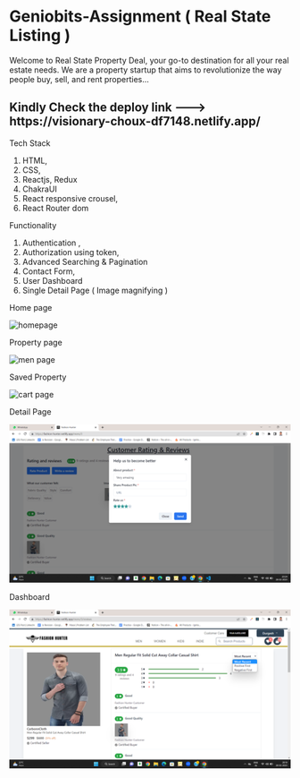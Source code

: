 # Geniobits-Assignment ( Real State Listing )
Welcome to Real State Property Deal, your go-to destination for all your real estate needs. We are a property startup that aims to revolutionize the way people buy, sell, and rent properties...

 <h2> Kindly Check the deploy link ---> https://visionary-choux-df7148.netlify.app/   </h2>


Tech Stack 

1. HTML,
2. CSS,
3. Reactjs, Redux
4. ChakraUI
5. React responsive crousel,
6. React Router dom 

Functionality

1. Authentication  ,
2. Authorization using token,
3. Advanced Searching & Pagination 
4. Contact Form,
5. User Dashboard 
6. Single Detail Page ( Image magnifying ) 


Home page

![homepage](https://user-images.githubusercontent.com/103739534/213977598-77bc9179-7295-4ccd-a16e-75d01773cb89.png)

Property page

![men page](https://user-images.githubusercontent.com/103739534/213977590-3e47ddcc-a443-4bb7-91f8-06bf63918ad8.png)

Saved Property

![cart page](https://user-images.githubusercontent.com/103739534/213977584-0fbafd79-7b1d-422e-8de5-50d2c8b11d5f.png) 

Detail Page

![rating review page](https://github.com/Durgesh9871/ReadmeImages/blob/main/Fashion_Hunter/Screenshot%20(118).png?raw=true) 

Dashboard

![review page](https://github.com/Durgesh9871/ReadmeImages/blob/main/Fashion_Hunter/Screenshot%20(117).png?raw=true) 
